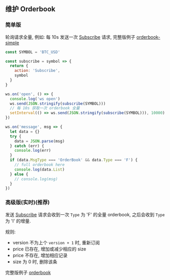 ## 维护 Orderbook

### 简单版

轮询请求全量, 例如: 每 10s 发送一次 [Subscribe](./README.md#subscribe) 请求, 完整版例子 [orderbook-simple](https://github.com/zcong1993/btcc-api-docs/blob/master/examples/nodejs/orderbook-simple.js)

```js
const SYMBOL = 'BTC_USD'

const subscribe = symbol => {
  return {
    action: 'Subscribe',
    symbol
  }
}

ws.on('open', () => {
  console.log('ws open')
  ws.send(JSON.stringify(subscribe(SYMBOL)))
  // 每 10s 获取一次 orderbook 全量
  setInterval(() => ws.send(JSON.stringify(subscribe(SYMBOL))), 10000)
})

ws.on('message', msg => {
  let data = {}
  try {
    data = JSON.parse(msg)
  } catch (err) {
    console.log(err)
  }
  if (data.MsgType === 'OrderBook' && data.Type === 'F') {
    // full orderbook here
    console.log(data.List)
  } else {
    // console.log(msg)
  }
})
```

### 高级版(实时)(推荐)

发送 [Subscribe](./README.md#subscribe) 请求会收到一次 `Type` 为 'F' 的全量 orderbook, 之后会收到 `Type` 为 'I' 的增量.

规则:

* version 不为上个 `version + 1` 时, 重新订阅
* price 已存在, 增加或减少相应的 size
* price 不存在, 增加相应记录
* size 为 0 时, 删除该条

完整版例子 [orderbook](https://github.com/zcong1993/btcc-api-docs/blob/master/examples/nodejs/orderbook.js)

